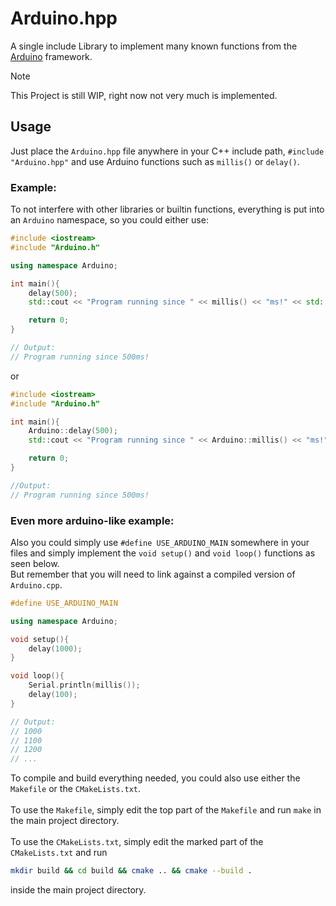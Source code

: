 # Arduino.hpp
A single include Library to implement many known functions from the [Arduino](https://www.arduino.cc) framework.

> [!NOTE]
> This Project is still WIP, right now not very much is implemented.

## Usage
Just place the `Arduino.hpp` file anywhere in your C++ include path, `#include "Arduino.hpp"` and use Arduino functions such as `millis()` or `delay()`.<br>
### Example:
To not interfere with other libraries or builtin functions, everything is put into an `Arduino` namespace, so you could either use:
```cpp 
#include <iostream>
#include "Arduino.h"

using namespace Arduino;

int main(){
    delay(500);
    std::cout << "Program running since " << millis() << "ms!" << std::endl;

    return 0;
}

// Output:
// Program running since 500ms!
```
or
```cpp
#include <iostream>
#include "Arduino.h"

int main(){
    Arduino::delay(500);
    std::cout << "Program running since " << Arduino::millis() << "ms!" << std::endl;

    return 0;
}

//Output:
// Program running since 500ms!
```
### Even more arduino-like example:
Also you could simply use `#define USE_ARDUINO_MAIN` somewhere in your files and simply implement the `void setup()` and `void loop()` functions as seen below.<br>
But remember that you will need to link against a compiled version of `Arduino.cpp`.
```cpp
#define USE_ARDUINO_MAIN

using namespace Arduino;

void setup(){
    delay(1000);
}

void loop(){
    Serial.println(millis());
    delay(100);
}

// Output:
// 1000
// 1100
// 1200
// ...
```
To compile and build everything needed, you could also use either the `Makefile` or the `CMakeLists.txt`.<br><br>
To use the `Makefile`, simply edit the top part of the `Makefile` and run `make` in the main project directory.<br><br>
To use the `CMakeLists.txt`, simply edit the marked part of the `CMakeLists.txt` and run
```bash
mkdir build && cd build && cmake .. && cmake --build .
```
inside the main project directory.